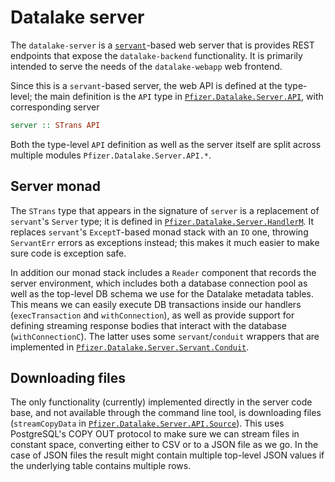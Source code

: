 # Datalake server

The `datalake-server` is a
[`servant`](http://hackage.haskell.org/package/servant)-based web server that is
provides REST endpoints that expose the `datalake-backend` functionality. It is
primarily intended to serve the needs of the `datalake-webapp` web frontend.

Since this is a `servant`-based server, the web API is defined at the
type-level; the main definition is the `API` type in [`Pfizer.Datalake.Server.API`](src/Pfizer/Datalake/Server/API.hs), with
corresponding server

``` haskell
server :: STrans API
```

Both the type-level `API` definition as well as the server itself are split
across multiple modules `Pfizer.Datalake.Server.API.*`.

## Server monad

The `STrans` type that appears in the signature of `server` is a replacement
of `servant`'s `Server` type; it is defined in [`Pfizer.Datalake.Server.HandlerM`](src/Pfizer/Datalake/Server/HandlerM.hs). It replaces `servant`'s `ExceptT`-based monad
stack with an `IO` one, throwing `ServantErr` errors as exceptions instead;
this makes it much easier to make sure code is exception safe.

In addition
our monad stack includes a `Reader` component that records the server environment, which includes both a database connection pool as well as the top-level DB schema we use for the Datalake metadata tables. This means we can easily execute DB transactions inside our handlers (`execTransaction` and `withConnection`), as well as provide support for defining streaming response bodies that interact with the database (`withConnectionC`). The latter uses some `servant`/`conduit` wrappers that are implemented in [`Pfizer.Datalake.Server.Servant.Conduit`](src/Pfizer/Datalake/Server/Servant/Conduit.hs).

## Downloading files

The only functionality (currently) implemented directly in the server code base,
and not available through the command line tool, is downloading files
(`streamCopyData` in [`Pfizer.Datalake.Server.API.Source`](src/Pfizer/Datalake/Server/API/Source.hs)). This uses PostgreSQL's COPY OUT protocol to make sure we can stream files in constant space, converting either to CSV or to a JSON file as we go. In the case of JSON files the result might contain multiple top-level JSON values if the underlying table contains multiple rows.
